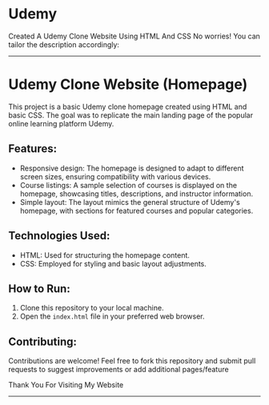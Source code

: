 # Udemy
Created A Udemy Clone Website Using HTML And CSS
 No worries! You can tailor the description accordingly:

---

# Udemy Clone Website (Homepage)

This project is a basic Udemy clone homepage created using HTML and basic CSS. The goal was to replicate the main landing page of the popular online learning platform Udemy.

## Features:
- Responsive design: The homepage is designed to adapt to different screen sizes, ensuring compatibility with various devices.
- Course listings: A sample selection of courses is displayed on the homepage, showcasing titles, descriptions, and instructor information.
- Simple layout: The layout mimics the general structure of Udemy's homepage, with sections for featured courses and popular categories.

## Technologies Used:
- HTML: Used for structuring the homepage content.
- CSS: Employed for styling and basic layout adjustments.

## How to Run:
1. Clone this repository to your local machine.
2. Open the `index.html` file in your preferred web browser.

## Contributing:
Contributions are welcome! Feel free to fork this repository and submit pull requests to suggest improvements or add additional pages/feature

Thank You For Visiting My Website

---
